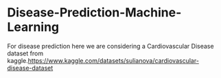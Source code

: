 # Disease-Prediction-Machine-Learning

For disease prediction here we are considering a Cardiovascular Disease dataset from kaggle.https://www.kaggle.com/datasets/sulianova/cardiovascular-disease-dataset
